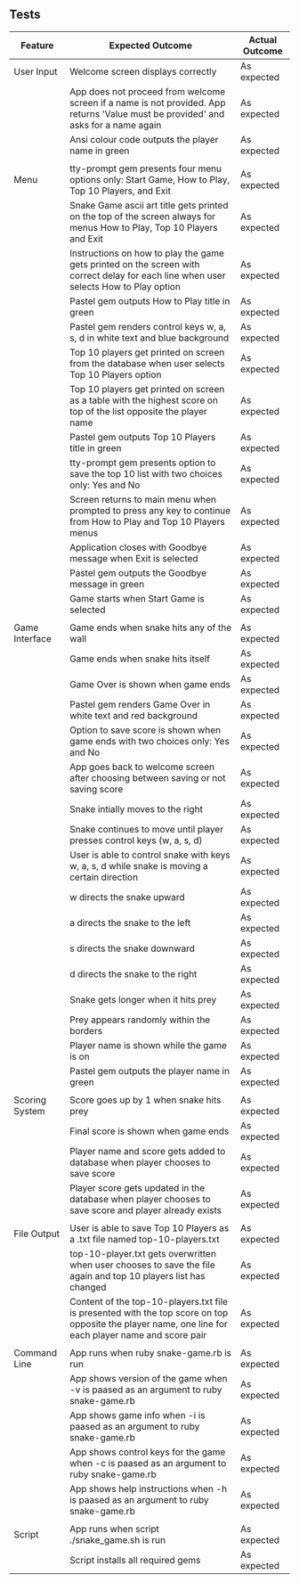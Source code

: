 ## Tests
| Feature        | Expected Outcome                                                                                                                                     | Actual Outcome |
|----------------|------------------------------------------------------------------------------------------------------------------------------------------------------|----------------|
| User Input     | Welcome screen displays correctly                                                                                                                    | As expected    |
|                | App does not proceed from welcome screen if a name is not provided. App returns 'Value must be provided' and asks for a name again                   | As expected    |
|                | Ansi colour code outputs the player name in green                                                                                                    | As expected    |
|                |                                                                                                                                                      |                |
| Menu           | tty-prompt gem presents four menu options only: Start Game, How to Play, Top 10 Players, and Exit                                                    | As expected    |
|                | Snake Game ascii art title gets printed on the top of the screen always for menus How to Play, Top 10 Players and Exit                               | As expected    |
|                | Instructions on how to play the game gets printed on the screen with correct delay for each line when user selects How to Play option                | As expected    |
|                | Pastel gem outputs How to Play title in green                                                                                                        | As expected    |
|                | Pastel gem renders control keys w, a, s, d in white text and blue background                                                                         | As expected    |
|                | Top 10 players get printed on screen from the database when user selects Top 10 Players option                                                       | As expected    |
|                | Top 10 players get printed on screen as a table with the highest score on top of the list opposite the player name                                   | As expected    |
|                | Pastel gem outputs Top 10 Players title in green                                                                                                     | As expected    |
|                | tty-prompt gem presents option to save the top 10 list with two choices only: Yes and No                                                             | As expected    |
|                | Screen returns to main menu when prompted to press any key to continue from How to Play and Top 10 Players menus                                     | As expected    |
|                | Application closes with Goodbye message when Exit is selected                                                                                        | As expected    |
|                | Pastel gem outputs the Goodbye message in green                                                                                                      | As expected    |
|                | Game starts when Start Game is selected                                                                                                              | As expected    |
|                |                                                                                                                                                      |                |
| Game Interface | Game ends when snake hits any of the wall                                                                                                            | As expected    |
|                | Game ends when snake hits itself                                                                                                                     | As expected    |
|                | Game Over is shown when game ends                                                                                                                    | As expected    |
|                | Pastel gem renders Game Over in white text and red background                                                                                        | As expected    |
|                | Option to save score is shown when game ends with two choices only: Yes and No                                                                       | As expected    |
|                | App goes back to welcome screen after choosing between saving or not saving score                                                                    | As expected    |
|                | Snake intially moves to the right                                                                                                                    | As expected    |
|                | Snake continues to move until player presses control keys (w, a, s, d)                                                                               | As expected    |
|                | User is able to control snake with keys w, a, s, d while snake is moving a certain direction                                                         | As expected    |
|                | w directs the snake upward                                                                                                                           | As expected    |
|                | a directs the snake to the left                                                                                                                      | As expected    |
|                | s directs the snake downward                                                                                                                         | As expected    |
|                | d directs the snake to the right                                                                                                                     | As expected    |
|                | Snake gets longer when it hits prey                                                                                                                  | As expected    |
|                | Prey appears randomly within the borders                                                                                                             | As expected    |
|                | Player name is shown while the game is on                                                                                                            | As expected    |
|                | Pastel gem outputs the player name in green                                                                                                          | As expected    |
|                |                                                                                                                                                      |                |
| Scoring System | Score goes up by 1 when snake hits prey                                                                                                              | As expected    |
|                | Final score is shown when game ends                                                                                                                  | As expected    |
|                | Player name and score gets added to database when player chooses to save score                                                                       | As expected    |
|                | Player score gets updated in the database when player chooses to save score and player already exists                                                | As expected    |
|                |                                                                                                                                                      |                |
| File Output    | User is able to save Top 10 Players as a .txt file named top-10-players.txt                                                                          | As expected    |
|                | top-10-player.txt gets overwritten when user chooses to save the file again and top 10 players list has changed                                      | As expected    |
|                | Content of the top-10-players.txt file is presented with the top score on top opposite the player name, one line for each player name and score pair | As expected    |
|                |                                                                                                                                                      |                |
| Command Line   | App runs when ruby snake-game.rb is run                                                                                                              | As expected    |
|                | App shows version of the game when -v is paased as an argument to ruby snake-game.rb                                                                 | As expected    |
|                | App shows game info when -i is paased as an argument to ruby snake-game.rb                                                                           | As expected    |
|                | App shows control keys for the game when -c is paased as an argument to ruby snake-game.rb                                                           | As expected    |
|                | App shows help instructions when -h is paased as an argument to ruby snake-game.rb                                                                   | As expected    |
|                |                                                                                                                                                      |                |
| Script         | App runs when script ./snake_game.sh is run                                                                                                          | As expected    |
|                | Script installs all required gems                                                                                                                    | As expected    |